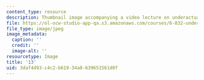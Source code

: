 ```yaml
---
content_type: resource
description: Thumbnail image accompanying a video lecture on underactuated robotics.
file: https://ol-ocw-studio-app-qa.s3.amazonaws.com/courses/6-832-underactuated-robotics-spring-2009/3daf4d93c4c2b61934a8639651561d0f_13.jpg
file_type: image/jpeg
image_metadata:
  caption: ''
  credit: ''
  image-alt: ''
resourcetype: Image
title: '13'
uid: 3daf4d93-c4c2-b619-34a8-639651561d0f
---
```

